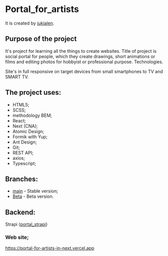 # Portal_for_artists

It is created by [jukialen](https://github.com/jukialen/).

## Purpose of the project

It's project for learning all the things to create websites.
Title of project is social portal for people, which they create drawings, short animations or films and editing photos for hobbyist or professional purpose.
Technologies.

Site's in full responsive on target devices from small smartphones to TV and SMART TV.

## The project uses:
- HTML5;
- SCSS;
- methodology BEM;
- React;
- Next (CNA);
- Atomic Design;
- Formik with Yup;
- Ant Design;
- Git;
- REST API;
- axios;
- Typescript;

## Branches:
- <a href="https://github.com/jukialen/portal_for_artists_in_next">main</a> - Stable version;
- <a href="https://github.com/jukialen/portal_for_artists_in_next/tree/Beta">Beta</a> - Beta version.

## Backend:
Strapi (<a href="https://github.com/jukialen/portal_strapi">portal_strapi</a>) 

### Web site;
https://portal-for-artists-in-next.vercel.app